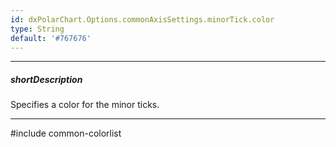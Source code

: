 ```yaml
---
id: dxPolarChart.Options.commonAxisSettings.minorTick.color
type: String
default: '#767676'
---
```

---
##### shortDescription
Specifies a color for the minor ticks.

---
#include common-colorlist